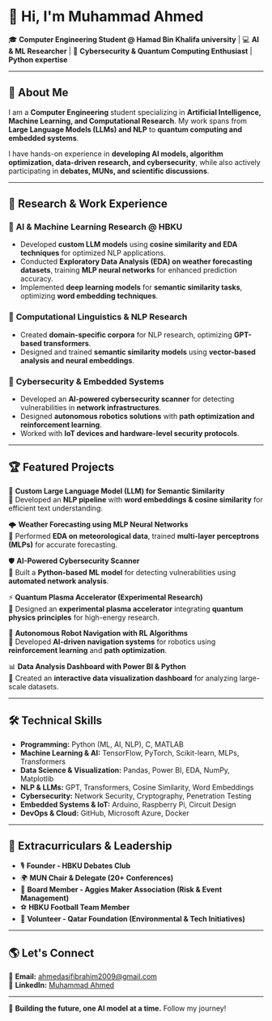 # 👋 Hi, I'm Muhammad Ahmed  

🎓 **Computer Engineering Student @ Hamad Bin Khalifa university** | 💻 **AI & ML Researcher** | 🔬 **Cybersecurity & Quantum Computing Enthusiast**  | **Python expertise**

---

## 🚀 About Me  

I am a **Computer Engineering** student specializing in **Artificial Intelligence, Machine Learning, and Computational Research**. My work spans from **Large Language Models (LLMs) and NLP** to **quantum computing and embedded systems**.  

I have hands-on experience in **developing AI models, algorithm optimization, data-driven research, and cybersecurity**, while also actively participating in **debates, MUNs, and scientific discussions**.  

---

## 🔬 Research & Work Experience  

### 🔹 **AI & Machine Learning Research @ HBKU**  
- Developed **custom LLM models** using **cosine similarity and EDA techniques** for optimized NLP applications.  
- Conducted **Exploratory Data Analysis (EDA) on weather forecasting datasets**, training **MLP neural networks** for enhanced prediction accuracy.  
- Implemented **deep learning models** for **semantic similarity tasks**, optimizing **word embedding techniques**.  

### 🔹 **Computational Linguistics & NLP Research**  
- Created **domain-specific corpora** for NLP research, optimizing **GPT-based transformers**.  
- Designed and trained **semantic similarity models** using **vector-based analysis and neural embeddings**.  

### 🔹 **Cybersecurity & Embedded Systems**  
- Developed an **AI-powered cybersecurity scanner** for detecting vulnerabilities in **network infrastructures**.  
- Designed **autonomous robotics solutions** with **path optimization and reinforcement learning**.  
- Worked with **IoT devices and hardware-level security protocols**.  

---

## 🏆 Featured Projects  

🚀 **Custom Large Language Model (LLM) for Semantic Similarity**  
🔹 Developed an **NLP pipeline** with **word embeddings & cosine similarity** for efficient text understanding.  

🌩️ **Weather Forecasting using MLP Neural Networks**  
🔹 Performed **EDA on meteorological data**, trained **multi-layer perceptrons (MLPs)** for accurate forecasting.  

🛡️ **AI-Powered Cybersecurity Scanner**  
🔹 Built a **Python-based ML model** for detecting vulnerabilities using **automated network analysis**.  

⚡ **Quantum Plasma Accelerator (Experimental Research)**  
🔹 Designed an **experimental plasma accelerator** integrating **quantum physics principles** for high-energy research.  

🤖 **Autonomous Robot Navigation with RL Algorithms**  
🔹 Developed **AI-driven navigation systems** for robotics using **reinforcement learning** and **path optimization**.  

📊 **Data Analysis Dashboard with Power BI & Python**  
🔹 Created an **interactive data visualization dashboard** for analyzing large-scale datasets.  

---

## 🛠️ Technical Skills  

- **Programming:** Python (ML, AI, NLP), C, MATLAB  
- **Machine Learning & AI:** TensorFlow, PyTorch, Scikit-learn, MLPs, Transformers  
- **Data Science & Visualization:** Pandas, Power BI, EDA, NumPy, Matplotlib  
- **NLP & LLMs:** GPT, Transformers, Cosine Similarity, Word Embeddings  
- **Cybersecurity:** Network Security, Cryptography, Penetration Testing  
- **Embedded Systems & IoT:** Arduino, Raspberry Pi, Circuit Design  
- **DevOps & Cloud:** GitHub, Microsoft Azure, Docker  

---

## 🎤 Extracurriculars & Leadership  

- 🎙️ **Founder - HBKU Debates Club**  
- 🌍 **MUN Chair & Delegate (20+ Conferences)**  
- 🔧 **Board Member - Aggies Maker Association (Risk & Event Management)**  
- ⚽ **HBKU Football Team Member**  
- 🌱 **Volunteer - Qatar Foundation (Environmental & Tech Initiatives)**  

---

## 🌎 Let's Connect  

📧 **Email:** ahmedasifibrahim2009@gmail.com  
🔗 **LinkedIn:** [Muhammad Ahmed](https://www.linkedin.com/in/muhammad-ahmed-107796255/)  


---

🚀 **Building the future, one AI model at a time.** Follow my journey!  
